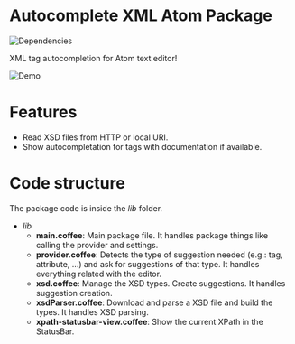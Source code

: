 # Autocomplete XML Atom Package
![Dependencies](https://david-dm.org/pleonex/atom-autocomplete-xml.svg)

XML tag autocompletion for Atom text editor!

![Demo](https://raw.githubusercontent.com/pleonex/atom-autocomplete-xml/master/demo.gif)

# Features
* Read XSD files from HTTP or local URI.
* Show autocompletation for tags with documentation if available.

# Code structure
The package code is inside the *lib* folder.

* *lib*
    * **main.coffee**: Main package file. It handles package things like calling the provider and settings.
    * **provider.coffee**: Detects the type of suggestion needed (e.g.: tag, attribute, ...) and ask for suggestions of that type. It handles everything related with the editor.
    * **xsd.coffee**: Manage the XSD types. Create suggestions. It handles suggestion creation.
    * **xsdParser.coffee**: Download and parse a XSD file and build the types. It handles XSD parsing.
    * **xpath-statusbar-view.coffee**: Show the current XPath in the StatusBar.
